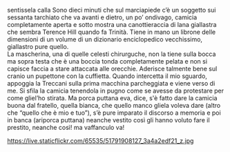 sentissela calla
Sono dieci minuti che sul marciapiede c’è un soggetto sui sessanta tarchiato che va avanti e dietro, un po’ ondivago, camicia completamente aperta e sotto mostra una canottieraccia di lana giallastra che sembra Terence Hill quando fa Trinità.  Tiene in mano un librone delle dimensioni di un volume di un dizionario enciclopedico vecchissimo, giallastro pure quello.  
La mascherina, una di quelle celesti chirurguche, non la tiene sulla bocca ma sopra testa che è una boccia tonda completamente pelata e non si capisce faccia a stare attaccata alle orecchie. Aderisce talmente bene sul cranio un pupettone con la cuffietta. 
Quando intercetta il mio sguardo, appoggia la Treccani sulla prima macchina parcheggiata e viene verso di me. Si sfila la camicia tenendola in pugno come se avesse da protestare per come gliel’ho stirata.  Ma porca puttana eva, dice, s'è fatto dare la camicia buona dal fratello, quella bianca, che quello manco gliela voleva dare (altro che “quello che è mio e tuo”), s’è pure imparato il discorso a memoria e poi in banca (ariporca puttana) neanche vestito così gli hanno voluto fare il prestito, neanche così! ma vaffanculo va!  


https://live.staticflickr.com/65535/51791908127_3a4a2edf21_z.jpg
